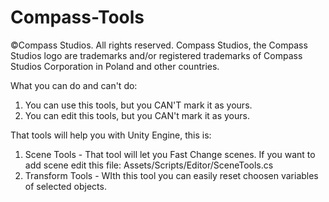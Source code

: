 # Compass-Tools
©Compass Studios. All rights reserved. Compass Studios, the Compass Studios logo are trademarks and/or registered trademarks of Compass Studios Corporation in Poland and other countries.

What you can do and can't do:
1. You can use this tools, but you CAN'T mark it as yours.
2. You can edit this tools, but you CAN't mark it as yours.

That tools will help you with Unity Engine, this is:
1. Scene Tools - That tool will let you Fast Change scenes. If you want to add scene edit this file: Assets/Scripts/Editor/SceneTools.cs
2. Transform Tools - WIth this tool you can easily reset choosen variables of selected objects.
